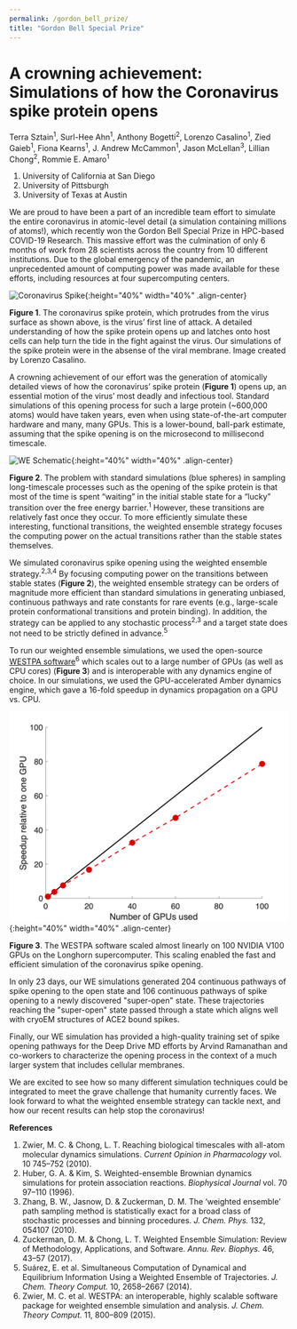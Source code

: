 ```yaml
---
permalink: /gordon_bell_prize/
title: "Gordon Bell Special Prize"
---
```


# A crowning achievement: Simulations of how the Coronavirus spike protein opens

Terra Sztain<sup>1</sup>, Surl-Hee Ahn<sup>1</sup>, Anthony Bogetti<sup>2</sup>, Lorenzo Casalino<sup>1</sup>, Zied Gaieb<sup>1</sup>, Fiona Kearns<sup>1</sup>, J. Andrew McCammon<sup>1</sup>, Jason McLellan<sup>3</sup>, Lillian Chong<sup>2</sup>, Rommie E. Amaro<sup>1</sup>  

1. University of California at San Diego
2. University of Pittsburgh
3. University of Texas at Austin

We are proud to have been a part of an incredible team effort to simulate the entire coronavirus in atomic-level detail (a simulation containing millions of atoms!), which recently won the Gordon Bell Special Prize in HPC-based COVID-19 Research. This massive effort was the culmination of only 6 months of work from 28 scientists across the country from 10 different institutions. Due to the global emergency of the pandemic, an unprecedented amount of computing power was made available for these efforts, including resources at four supercomputing centers.

![Coronavirus Spike](/assets/images/covid_spike.png){:height="40%" width="40%" .align-center}

**Figure 1**. The coronavirus spike protein, which protrudes from the virus surface as shown above, is the virus’ first line of attack. A detailed understanding of how the spike protein opens up and latches onto host cells can help turn the tide in the fight against the virus. Our simulations of the spike protein were in the absense of the viral membrane. Image created by Lorenzo Casalino.

A crowning achievement of our effort was the generation of atomically detailed views of how the coronavirus’ spike protein (**Figure 1**) opens up, an essential motion of the virus’ most deadly and infectious tool. Standard simulations of this opening process for such a large protein (~600,000 atoms) would have taken years, even when using state-of-the-art computer hardware and many, many GPUs. This is a lower-bound, ball-park estimate, assuming that the spike opening is on the microsecond to millisecond timescale. 

![WE Schematic](/assets/images/we_gif.gif){:height="40%" width="40%" .align-center}

**Figure 2**. The problem with standard simulations (blue spheres) in sampling long-timescale processes such as the opening of the spike protein is that most of the time is spent “waiting” in the initial stable state for a “lucky” transition over the free energy barrier.<sup>1</sup> However, these transitions are relatively fast once they occur. To more efficiently simulate these interesting, functional transitions, the weighted ensemble strategy focuses the computing power on the actual transitions rather than the stable states themselves. 

We simulated coronavirus spike opening using the weighted ensemble strategy.<sup>2,3,4</sup> By focusing computing power on the transitions between stable states (**Figure 2**), the weighted ensemble strategy can be orders of magnitude more efficient than standard simulations in generating unbiased, continuous pathways and rate constants for rare events (e.g., large-scale protein conformational transitions and protein binding). In addition, the strategy can be applied to any stochastic process<sup>2,3</sup> and a target state does not need to be strictly defined in advance.<sup>5</sup> 

To run our weighted ensemble simulations, we used the open-source [WESTPA software](https://github.com/westpa/westpa)<sup>6</sup> which scales out to a large number of GPUs (as well as CPU cores) (**Figure 3**) and is interoperable with any dynamics engine of choice. In our simulations, we used the GPU-accelerated Amber dynamics engine, which gave a 16-fold speedup in dynamics propagation on a GPU vs. CPU.

![WESTPA Scaling Longhorn](/assets/images/westpa_scaling_longhorn.png){:height="40%" width="40%" .align-center}

**Figure 3**. The WESTPA software scaled almost linearly on 100 NVIDIA V100 GPUs on the Longhorn supercomputer. This scaling enabled the fast and efficient simulation of the coronavirus spike opening.

In only 23 days, our WE simulations generated 204 continuous pathways of spike opening to the open state and 106 continuous pathways of spike opening to a newly discovered "super-open" state. These trajectories reaching the "super-open" state passed through a state which aligns well with cryoEM structures of ACE2 bound spikes.

Finally, our WE simulation has provided a high-quality training set of spike opening pathways for the Deep Drive MD efforts by Arvind Ramanathan and co-workers to characterize the opening process in the context of a much larger system that includes cellular membranes.

We are excited to see how so many different simulation techniques could be integrated to meet the grave challenge that humanity currently faces. We look forward to what the weighted ensemble strategy can tackle next, and how our recent results can help stop the coronavirus!

**References**
1.	Zwier, M. C. & Chong, L. T. Reaching biological timescales with all-atom molecular dynamics simulations. *Current Opinion in Pharmacology* vol. 10 745–752 (2010).
2.	Huber, G. A. & Kim, S. Weighted-ensemble Brownian dynamics simulations for protein association reactions. *Biophysical Journal* vol. 70 97–110 (1996).
3.	Zhang, B. W., Jasnow, D. & Zuckerman, D. M. The ‘weighted ensemble’ path sampling method is statistically exact for a broad class of stochastic processes and binning procedures. *J. Chem. Phys.* 132, 054107 (2010).
4.	Zuckerman, D. M. & Chong, L. T. Weighted Ensemble Simulation: Review of Methodology, Applications, and Software. *Annu. Rev. Biophys.* 46, 43–57 (2017).
5.	Suárez, E. et al. Simultaneous Computation of Dynamical and Equilibrium Information Using a Weighted Ensemble of Trajectories. *J. Chem. Theory Comput.* 10, 2658–2667 (2014).
6.	Zwier, M. C. et al. WESTPA: an interoperable, highly scalable software package for weighted ensemble simulation and analysis. *J. Chem. Theory Comput.* 11, 800–809 (2015).
